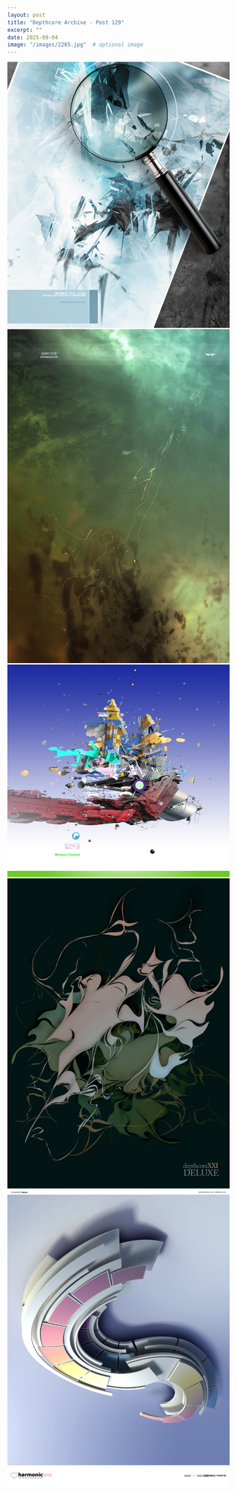 ```yaml
---
layout: post
title: "Depthcore Archive - Post 129"
excerpt: ""
date: 2025-09-04
image: "/images/2265.jpg"  # optional image
---
```


<img src="/images/2265.jpg">
<img src="/images/2267.jpg" alt="2267.jpg"/>
<img src="/images/2272.jpg" alt="2272.jpg"/>
<img src="/images/2274.jpg" alt="2274.jpg"/>
<img src="/images/2275.jpg" alt="2275.jpg"/>
